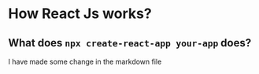 # How React Js works?

## What does `npx create-react-app your-app` does?
I have made some change in the markdown file